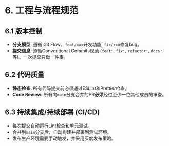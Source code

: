 # 6. 工程与流程规范

## 6.1 版本控制

- **分支模型**: 遵循 Git Flow。`feat/xxx`开发功能, `fix/xxx`修复bug。
- **提交信息**: 遵循Conventional Commits规范 (`feat:`, `fix:`, `refactor:`, `docs:`等)。一次提交只做一件事。

## 6.2 代码质量

- **静态检查**: 所有代码提交前必须通过ESLint和Prettier检查。
- **Code Review**: 所有向`main`分支合并的PR**必须**经过至少一位其他成员的审查。

## 6.3 持续集成/持续部署 (CI/CD)

- 每次提交自动运行Lint检查和单元测试。
- 合并到`main`分支后，自动构建并部署到测试环境。
- 发布生产环境需要手动触发，并采用灰度发布策略。 
